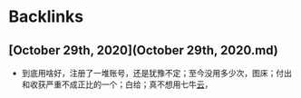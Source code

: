 
# Backlinks
## [October 29th, 2020](October 29th, 2020.md)
- 到底用啥好，注册了一堆账号，还是犹豫不定；至今没用多少次，图床；付出和收获严重不成正比的一个；白给；真不想用七牛[云](云.md)，

